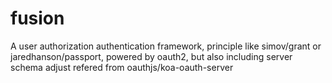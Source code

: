 # fusion
A user authorization authentication framework, principle like simov/grant or jaredhanson/passport, powered by oauth2, but also including server schema adjust refered from oauthjs/koa-oauth-server
